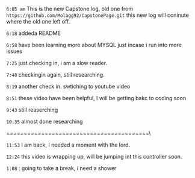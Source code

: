 `6:05 am`  This is the new Capstone log, old one from `https://github.com/Molagg92/CapstonePage.git` this new log will coninute where the old one left off.

`6:18` addeda  README

`6:58` have been learning more about MYSQL just incase i run into more issues

`7:25` just checking in, i am a slow reader.

`7:48` checkingin again, still researching.

`8:19` another check in. swtiching to youtube video

`8:51` these video have been helpful, I will be getting bakc to coding soon

`9:43` still reaserching

`10:35` almost done researching

=========================================\

`11:53`    I am back, I needed a moment with the lord.

`12:24` this video is wrapping up, will be jumping int this controller soon.

`1:08` : going to take a break, i need a shower

